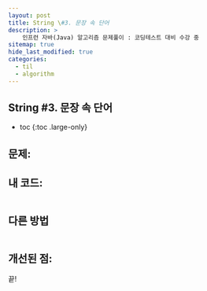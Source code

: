 ```yaml
---
layout: post
title: String \#3. 문장 속 단어
description: >
    인프런 자바(Java) 알고리즘 문제풀이 : 코딩테스트 대비 수강 중
sitemap: true
hide_last_modified: true
categories:
  - til
  - algorithm
---
```


## String \#3. 문장 속 단어

* toc
{:toc .large-only}

## 문제: 

>

## 내 코드:

```java

```

## 다른 방법

```java


```

## 개선된 점:


끝!